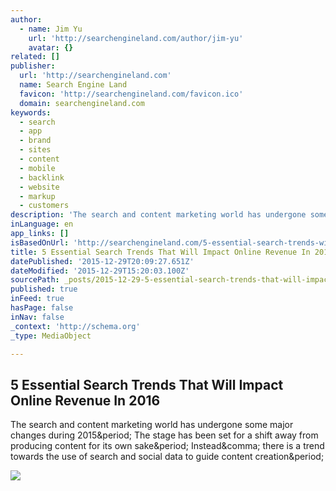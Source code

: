 ```yaml
---
author:
  - name: Jim Yu
    url: 'http://searchengineland.com/author/jim-yu'
    avatar: {}
related: []
publisher:
  url: 'http://searchengineland.com'
  name: Search Engine Land
  favicon: 'http://searchengineland.com/favicon.ico'
  domain: searchengineland.com
keywords:
  - search
  - app
  - brand
  - sites
  - content
  - mobile
  - backlink
  - website
  - markup
  - customers
description: 'The search and content marketing world has undergone some major changes during 2015. The stage has been set for a shift away from producing content for its own sake. Instead, there is a trend towards the use of search and social data to guide content creation.'
inLanguage: en
app_links: []
isBasedOnUrl: 'http://searchengineland.com/5-essential-search-trends-will-impact-online-revenue-2016-239159'
title: 5 Essential Search Trends That Will Impact Online Revenue In 2016
datePublished: '2015-12-29T20:09:27.651Z'
dateModified: '2015-12-29T15:20:03.100Z'
sourcePath: _posts/2015-12-29-5-essential-search-trends-that-will-impact-online-revenue-in.md
published: true
inFeed: true
hasPage: false
inNav: false
_context: 'http://schema.org'
_type: MediaObject

---
```

<article style=""><h1>5 Essential Search Trends That Will Impact Online Revenue In 2016</h1><p>The search and content marketing world has undergone some major changes during 2015&amp;period; The stage has been set for a shift away from producing content for its own sake&amp;period; Instead&amp;comma; there is a trend towards the use of search and social data to guide content creation&amp;period;</p><img src="http://searchengineland.com/figz/wp-content/seloads/2015/05/future-search-ss-1920.jpg" /></article>